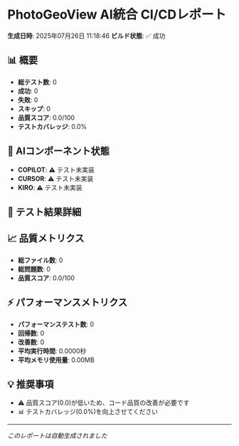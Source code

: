 # PhotoGeoView AI統合 CI/CDレポート

**生成日時**: 2025年07月26日 11:18:46
**ビルド状態**: ✅ 成功

## 📊 概要

- **総テスト数**: 0
- **成功**: 0
- **失敗**: 0
- **スキップ**: 0
- **品質スコア**: 0.0/100
- **テストカバレッジ**: 0.0%

## 🤖 AIコンポーネント状態

- **COPILOT**: ⚠️ テスト未実装
- **CURSOR**: ⚠️ テスト未実装
- **KIRO**: ⚠️ テスト未実装

## 🧪 テスト結果詳細

## 📈 品質メトリクス

- **総ファイル数**: 0
- **総問題数**: 0
- **品質スコア**: 0.0/100

## ⚡ パフォーマンスメトリクス

- **パフォーマンステスト数**: 0
- **回帰数**: 0
- **改善数**: 0
- **平均実行時間**: 0.0000秒
- **平均メモリ使用量**: 0.00MB

## 💡 推奨事項

- ⚠️ 品質スコア(0.0)が低いため、コード品質の改善が必要です
- 📊 テストカバレッジ(0.0%)を向上させてください

---
*このレポートは自動生成されました*